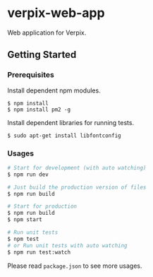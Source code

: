 # verpix-web-app
Web application for Verpix.

## Getting Started

### Prerequisites

Install dependent npm modules.
```
$ npm install
$ npm install pm2 -g
```

Install dependent libraries for running tests.
```
$ sudo apt-get install libfontconfig
```

### Usages
```bash
# Start for development (with auto watching)
$ npm run dev 

# Just build the production version of files
$ npm run build

# Start for production
$ npm run build
$ npm start

# Run unit tests
$ npm test
# or Run unit tests with auto watching
$ npm run test:watch
```
Please read `package.json` to see more usages.
